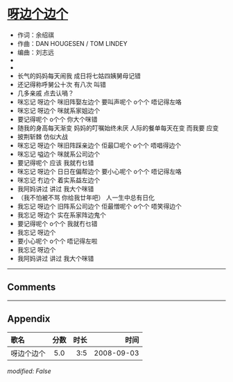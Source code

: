 # [呀边个边个](https://music.163.com/song?id=409931788)

* 作词：余绍祺
* 作曲：DAN HOUGESEN / TOM LINDEY
* 编曲：刘志远
*
*
* 长气的妈妈每天闹我 成日将七姑四姨舅母记错
* 还记得称呼舅公十次 有八次 叫错
* 几多亲戚 点去认喎？
* 咪忘记 呀边个 咪旧阵娶左边个 要叫声呢个 o个个 唔记得左咯
* 咪忘记 呀边个 咪就系家姐边个
* 要记得呢个 o个个 你大个咪错
* 随我的身高每天渐变 妈妈的叮嘱始终未厌 人际的餐单每天在变 而我要 应变
* 披荆斩棘 仿似大战
* 咪忘记 呀边个 咪旧阵踩亲边个 佢最□呢个 o个个 唔唱得边个
* 咪忘记 嗌边个 咪就系公司边个
* 要记得呢个 应该 我就冇乜错
* 咪忘记 呀边个 日日在偏帮边个 要小心呢个 o个个 唔记得左咯
* 咪忘记 冇边个 着实系益左边个
* 我阿妈讲过 讲过 我大个咪错
* （我不怕被不骂 你给我廿年吧） 人一生中总有日化
* 我忘记 呀边个 旧阵系公司边个 佢最憎呢个 o个个 唔笑得边个
* 我忘记 呀边个 实在系家阵边鬼个
* 要记得呢个 o个个 我就冇乜错
* 我忘记 呀边个
* 要小心呢个 o个个 唔记得左啦
* 我忘记 呀边个
* 我阿妈讲过 讲过 我大个咪错


---

## Comments


---

## Appendix

|歌名|分数|时长|时间|
|:---|:---:|---:|---:|
|呀边个边个|5.0|3:5|2008-09-03

*modified: False*